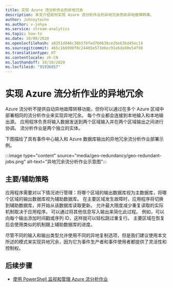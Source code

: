 ```yaml
---
title: 实现 Azure 流分析作业的异地冗余
description: 本文介绍如何实现 Azure 流分析作业的异地冗余而非异地故障转移。
author: Johnnytechn
ms.author: v-johya
ms.service: stream-analytics
ms.topic: how-to
ms.date: 10/09/2020
ms.openlocfilehash: a8351d846c30b5f0fed760638ce2be63bd45ec14
ms.sourcegitcommit: 465c166998f0c24405e573e6ec91e6da90e54f98
ms.translationtype: HT
ms.contentlocale: zh-CN
ms.lasthandoff: 10/10/2020
ms.locfileid: "91936857"
---
```

# <a name="achieve-geo-redundancy-for-azure-stream-analytics-jobs"></a>实现 Azure 流分析作业的异地冗余

Azure 流分析不提供自动异地故障转移功能，但你可以通过在多个 Azure 区域中部署相同的流分析作业来实现异地冗余。 每个作业都会连接到本地输入和本地输出源。 应用程序负责将输入数据发送到两个区域输入并在两个区域输出之间进行协调。 流分析作业是两个独立的实体。

下图描绘了具有事件中心输入和 Azure 数据库输出的异地冗余流分析作业部署示例。

:::image type="content" source="media/geo-redundancy/geo-redundant-jobs.png" alt-text="异地冗余流分析作业示意图":::

## <a name="primarysecondary-strategy"></a>主要/辅助策略

应用程序需要对以下情况进行管理：将哪个区域的输出数据库视为主数据库，将哪个区域的输出数据库视为辅助数据库。 在主要区域发生故障时，应用程序将切换到辅助数据库，并开始从该数据库读取更新。 允许最大限度减少重复读取的实际机制取决于应用程序。 可以通过将其他信息写入输出来简化此过程。 例如，可以向每个输出添加时间戳或序列 ID，这样就可以轻松跳过重复行。 主要区域在恢复后会使用类似的机制跟上辅助数据库的进度。

尽管不同的输入和输出类型允许使用不同的异地复制选项，但是我们建议使用本文所述的模式来实现异地冗余，因为它为事件生产者和事件使用者都提供了灵活性和控制权。

## <a name="next-steps"></a>后续步骤

* [使用 PowerShell 监视和管理 Azure 流分析作业](stream-analytics-monitor-and-manage-jobs-use-powershell.md)

